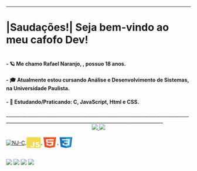 ___________________________________________________________________________________________________________________________________________________________
<h1>|Saudações!| Seja bem-vindo ao meu cafofo Dev!<h1>
 

  <h4>- 🪐 Me chamo Rafael Naranjo, , possuo 18 anos.</h4>
  <h4>- 🎓  Atualmente estou cursando Análise e Desenvolvimento de Sistemas, na Universidade Paulista.</h4>
    <h4>- 🌱 Estudando/Praticando: C, JavaScript, Html e CSS.</h4>
   _________________________________________________________________________________________________________________________________________________
<div align="center">
  <a href="https://github.com/Naranjex">
  <img height="180em" src="https://github-readme-stats.vercel.app/api?username=naranjex&show_icons=true&theme=gruvbox&include_all_commits=true&count_private=true"/>
  <img height="180em" src="https://github-readme-stats.vercel.app/api/top-langs/?username=naranjex&layout=compact&langs_count=7&theme=gruvbox"/>
</div>

<div style="display: inline_block"><br>
  <img align="center" alt="NJ-C" height="30" width="40" src="https://cdn.jsdelivr.net/gh/devicons/devicon/icons/c/c-plain.svg" /> 
  <img align="center" alt="NJ-Js" height="30" width="40" src="https://raw.githubusercontent.com/devicons/devicon/master/icons/javascript/javascript-plain.svg">
  <img align="center" alt="NJ-HTML" height="30" width="40" src="https://raw.githubusercontent.com/devicons/devicon/master/icons/html5/html5-original.svg">
  <img align="center" alt="NJ-CSS" height="30" width="40" src="https://raw.githubusercontent.com/devicons/devicon/master/icons/css3/css3-original.svg">
</div>
  
  ##
 
<div> 
  <a href="https://www.instagram.com/r.jajino/" target="_blank"><img src="https://img.shields.io/badge/-Instagram-%23E4405F?style=for-the-badge&logo=instagram&logoColor=white" target="_blank"></a>
 <a href="https://discord.gg/" target="_blank"><img src="https://img.shields.io/badge/Discord-7289DA?style=for-the-badge&logo=discord&logoColor=white" target="_blank"></a> 
  <a href = "mailto:rafaeljajino@gmail.com"><img src=https://img.shields.io/badge/Gmail-D14836?style=for-the-badge&logo=gmail&logoColor=white target="_blank"></a>
  <a href="https://www.linkedin.com/in/rafael-naranjo-jajino-580b02210/" target="_blank"><img src="https://img.shields.io/badge/-LinkedIn-%230077B5?style=for-the-badge&logo=linkedin&logoColor=white" target="_blank"></a> 
</div>
